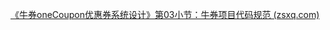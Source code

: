 

[《牛券oneCoupon优惠券系统设计》第03小节：牛券项目代码规范 (zsxq.com)](https://articles.zsxq.com/id_fb1w6wzpfa4n.html)



